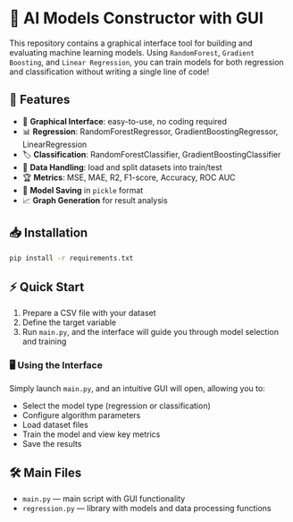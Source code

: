 
# 🚀 AI Models Constructor with GUI

This repository contains a graphical interface tool for building and evaluating machine learning models. Using `RandomForest`, `Gradient Boosting`, and `Linear Regression`, you can train models for both regression and classification without writing a single line of code!

## 📌 Features

- 🎨 **Graphical Interface**: easy-to-use, no coding required
- 📊 **Regression**: RandomForestRegressor, GradientBoostingRegressor, LinearRegression
- 🏷 **Classification**: RandomForestClassifier, GradientBoostingClassifier
- 📂 **Data Handling**: load and split datasets into train/test
- 🏆 **Metrics**: MSE, MAE, R2, F1-score, Accuracy, ROC AUC
- 💾 **Model Saving** in `pickle` format
- 📈 **Graph Generation** for result analysis

## 📥 Installation

```bash
pip install -r requirements.txt
```

## ⚡ Quick Start

1. Prepare a CSV file with your dataset
2. Define the target variable
3. Run `main.py`, and the interface will guide you through model selection and training

### 🖥 Using the Interface

Simply launch `main.py`, and an intuitive GUI will open, allowing you to:

- Select the model type (regression or classification)
- Configure algorithm parameters
- Load dataset files
- Train the model and view key metrics
- Save the results

## 🛠 Main Files

- `main.py` — main script with GUI functionality
- `regression.py` — library with models and data processing functions

